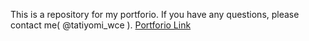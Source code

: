 This is a repository for my portforio.
If you have any questions, please contact me( @tatiyomi_wce ).
[Portforio Link](https://tachiyomi.github.io/tachiyomi_portforio/)
